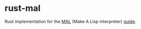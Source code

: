 # rust-mal
Rust implementation for the [MAL] (Make A Lisp interpreter) [guide].

[MAL]: https://github.com/kanaka/mal
[guide]: https://github.com/kanaka/mal/blob/master/process/guide.md
